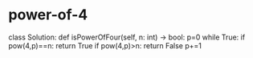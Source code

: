 # power-of-4
class Solution:
    def isPowerOfFour(self, n: int) -> bool:
        p=0
        while True:
            if pow(4,p)==n:
                return True
            if pow(4,p)>n:
                    return False
            p+=1

